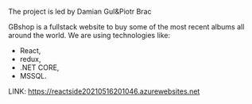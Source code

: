The project is led by Damian Gul&amp;Piotr Brac


GBshop is a fullstack website to buy some of the most recent albums all around the world. We are using technologies like:
- React, 
- redux, 
- .NET CORE, 
- MSSQL.

LINK:
https://reactside20210516201046.azurewebsites.net
